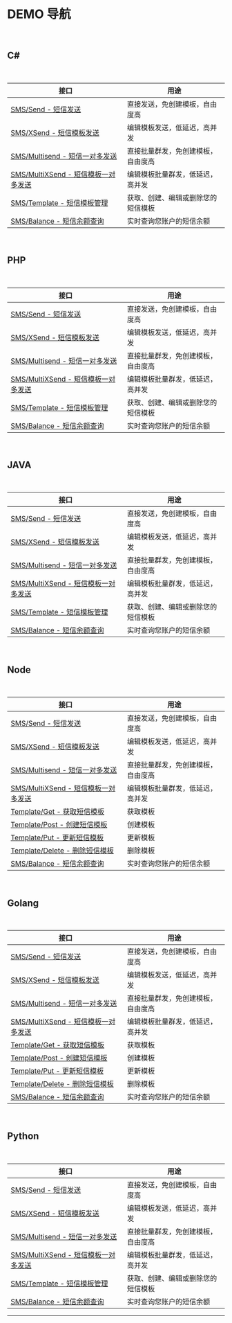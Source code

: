 # DEMO 导航

<br>

## C#

<br>

| 接口                                                         | 用途                               |
| ------------------------------------------------------------ | ---------------------------------- |
| [SMS/Send - 短信发送](https://www.mysubmail.com/documents/zFabi) | 直接发送，免创建模板，自由度高     |
| [SMS/XSend - 短信模板发送](https://www.mysubmail.com/documents/8YGXz1) | 编辑模板发送，低延迟，高并发       |
| [SMS/Multisend - 短信一对多发送](https://www.mysubmail.com/documents/woxWZ2) | 直接批量群发，免创建模板，自由度高 |
| [SMS/MultiXSend - 短信模板一对多发送](https://www.mysubmail.com/documents/4ShQe) | 编辑模板批量群发，低延迟，高并发   |
| [SMS/Template - 短信模板管理](https://www.mysubmail.com/documents/Jmjv32) | 获取、创建、编辑或删除您的短信模板 |
| [SMS/Balance - 短信余额查询](https://www.mysubmail.com/documents/iUAVu1) | 实时查询您账户的短信余额           |

<br>

## PHP

<br>

| 接口                                                         | 用途                               |
| ------------------------------------------------------------ | ---------------------------------- |
| [SMS/Send - 短信发送](https://www.mysubmail.com/documents/KScuT4) | 直接发送，免创建模板，自由度高     |
| [SMS/XSend - 短信模板发送](https://www.mysubmail.com/documents/XwlOB) | 编辑模板发送，低延迟，高并发       |
| [SMS/Multisend - 短信一对多发送](https://www.mysubmail.com/documents/Iv8OD2) | 直接批量群发，免创建模板，自由度高 |
| [SMS/MultiXSend - 短信模板一对多发送](https://www.mysubmail.com/documents/b4UKf) | 编辑模板批量群发，低延迟，高并发   |
| [SMS/Template - 短信模板管理](https://www.mysubmail.com/documents/OBqcq2) | 获取、创建、编辑或删除您的短信模板 |
| [SMS/Balance - 短信余额查询](https://www.mysubmail.com/documents/T3lAH1) | 实时查询您账户的短信余额           |

<br>

## JAVA

<br>

| 接口                                                         | 用途                               |
| ------------------------------------------------------------ | ---------------------------------- |
| [SMS/Send - 短信发送](https://www.mysubmail.com/documents/nUriM2) | 直接发送，免创建模板，自由度高     |
| [SMS/XSend - 短信模板发送](https://www.mysubmail.com/documents/Sgecx3) | 编辑模板发送，低延迟，高并发       |
| [SMS/Multisend - 短信一对多发送](https://www.mysubmail.com/documents/1Qg1K4) | 直接批量群发，免创建模板，自由度高 |
| [SMS/MultiXSend - 短信模板一对多发送](https://www.mysubmail.com/documents/DchU11) | 编辑模板批量群发，低延迟，高并发   |
| [SMS/Template - 短信模板管理](https://www.mysubmail.com/documents/DiIR5) | 获取、创建、编辑或删除您的短信模板 |
| [SMS/Balance - 短信余额查询](https://www.mysubmail.com/documents/TL1Bf4) | 实时查询您账户的短信余额           |

<br>

## Node

<br>

| 接口                                                         | 用途                               |
| ------------------------------------------------------------ | ---------------------------------- |
| [SMS/Send - 短信发送](https://www.mysubmail.com/documents/UzdUa3) | 直接发送，免创建模板，自由度高     |
| [SMS/XSend - 短信模板发送](https://www.mysubmail.com/documents/BPSLL2) | 编辑模板发送，低延迟，高并发       |
| [SMS/Multisend - 短信一对多发送](https://www.mysubmail.com/documents/TRPJm) | 直接批量群发，免创建模板，自由度高 |
| [SMS/MultiXSend - 短信模板一对多发送](https://www.mysubmail.com/documents/3ed4I1) | 编辑模板批量群发，低延迟，高并发   |
| [Template/Get - 获取短信模板](https://www.mysubmail.com/documents/2F6fh2) | 获取模板                           |
| [Template/Post - 创建短信模板](https://www.mysubmail.com/documents/a22py2) | 创建模板                           |
| [Template/Put - 更新短信模板](https://www.mysubmail.com/documents/SDKtj3) | 更新模板                           |
| [Template/Delete - 删除短信模板](https://www.mysubmail.com/documents/lOTQh1) | 删除模板                           |
| [SMS/Balance - 短信余额查询](https://www.mysubmail.com/documents/niepa1) | 实时查询您账户的短信余额           |

<br>

## Golang

<br>

| 接口                                                         | 用途                               |
| ------------------------------------------------------------ | ---------------------------------- |
| [SMS/Send - 短信发送](https://www.mysubmail.com/documents/pWAwg) | 直接发送，免创建模板，自由度高     |
| [SMS/XSend - 短信模板发送](https://www.mysubmail.com/documents/HE3jl3) | 编辑模板发送，低延迟，高并发       |
| [SMS/Multisend - 短信一对多发送](https://www.mysubmail.com/documents/AXCFE1) | 直接批量群发，免创建模板，自由度高 |
| [SMS/MultiXSend - 短信模板一对多发送](https://www.mysubmail.com/documents/uQ3B94) | 编辑模板批量群发，低延迟，高并发   |
| [Template/Get - 获取短信模板](https://www.mysubmail.com/documents/xsP7f4) | 获取模板                           |
| [Template/Post - 创建短信模板](https://www.mysubmail.com/documents/jmoV14) | 创建模板                           |
| [Template/Put - 更新短信模板](https://www.mysubmail.com/documents/DAnZH1) | 更新模板                           |
| [Template/Delete - 删除短信模板](https://www.mysubmail.com/documents/E5NMZ1) | 删除模板                           |
| [SMS/Balance - 短信余额查询](https://www.mysubmail.com/documents/P0zlH4) | 实时查询您账户的短信余额           |

<br>

## Python

<br>

| 接口                                                         | 用途                               |
| ------------------------------------------------------------ | ---------------------------------- |
| [SMS/Send - 短信发送](https://www.mysubmail.com/documents/XSNPI1) | 直接发送，免创建模板，自由度高     |
| [SMS/XSend - 短信模板发送](https://www.mysubmail.com/documents/tXdKH1) | 编辑模板发送，低延迟，高并发       |
| [SMS/Multisend - 短信一对多发送](https://www.mysubmail.com/documents/yPhYA2) | 直接批量群发，免创建模板，自由度高 |
| [SMS/MultiXSend - 短信模板一对多发送](https://www.mysubmail.com/documents/wEyYM3) | 编辑模板批量群发，低延迟，高并发   |
| [SMS/Template - 短信模板管理](https://www.mysubmail.com/documents/sDCWf) | 获取、创建、编辑或删除您的短信模板 |
| [SMS/Balance - 短信余额查询](https://www.mysubmail.com/documents/Pzhrg) | 实时查询您账户的短信余额           |

------

